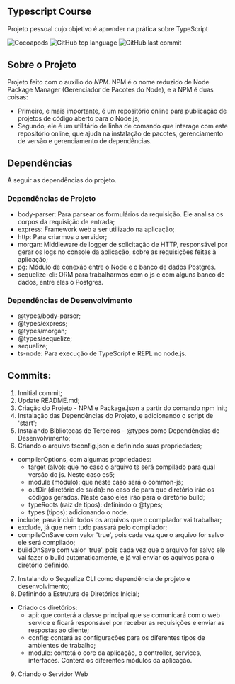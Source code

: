 ## Typescript Course
Projeto pessoal cujo objetivo é aprender na prática sobre TypeScript

![Cocoapods](https://img.shields.io/cocoapods/l/AFNetworking.svg)
![GitHub top language](https://img.shields.io/github/languages/top/badges/shields.svg)
![GitHub last commit](https://img.shields.io/github/last-commit/google/skia.svg)

## Sobre o Projeto
Projeto feito com o auxílio do *NPM*. NPM é o nome reduzido de Node Package Manager (Gerenciador de Pacotes do Node), e a NPM é duas coisas:
- Primeiro, e mais importante, é um repositório online para publicação de projetos de código aberto para o Node.js;
- Segundo, ele é um utilitário de linha de comando que interage com este repositório online, que ajuda na instalação de pacotes, gerenciamento de versão e gerenciamento de dependências.

## Dependências
A seguir as dependências do projeto.

### Dependências de Projeto
- body-parser: Para parsear os formulários da requisição. Ele analisa os corpos da requisição de entrada;
- express: Framework web a ser utilizado na aplicação;
- http: Para criarmos o servidor;
- morgan: Middleware de logger de solicitação de HTTP, responsável por gerar os logs no console da aplicação, sobre as requisições feitas à aplicação;
- pg: Módulo de conexão entre o Node e o banco de dados Postgres.
- sequelize-cli: ORM para trabalharmos com o js e com alguns banco de dados, entre eles o Postgres.

### Dependências de Desenvolvimento
- @types/body-parser;
- @types/express;
- @types/morgan;
- @types/sequelize;
- sequelize;
- ts-node: Para execução de TypeScript e REPL no node.js.

## Commits:
01. Innitial commit;
02. Update README.md;
03. Criação do Projeto - NPM e Package.json a partir do comando npm init;
04. Instalação das Dependências do Projeto, e adicionando o script de 'start';
05. Instalando Bibliotecas de Terceiros - @types como Dependências de Desenvolvimento;
06. Criando o arquivo tsconfig.json e definindo suas propriedades;
  - compilerOptions, com algumas propriedades:
    - target (alvo): que no caso o arquivo ts será compilado para qual versão do js. Neste caso es5;
    - module (módulo): que neste caso será o common-js;
    - outDir (diretório de saída): no caso de para que diretório irão os códigos gerados. Neste caso eles irão para o diretório build;
    - typeRoots (raíz de tipos): definindo o @types;
    - types (tipos): adicionando o node.
  - include, para incluir todos os arquivos que o compilador vai trabalhar;
  - exclude, já que nem tudo passará pelo compilador;
  - compileOnSave com valor 'true', pois cada vez que o arquivo for salvo ele será compilado;
  - buildOnSave com valor 'true', pois cada vez que o arquivo for salvo ele vai fazer o build automaticamente, e já vai enviar os aquivos para o diretório definido.
07. Instalando o Sequelize CLI como dependência de projeto e desenvolvimento;
08. Definindo a Estrutura de Diretórios Inicial;
  - Criado os diretórios:
    - api: que conterá a classe principal que se comunicará com o web service e ficará responsável por receber as requisições e enviar as respostas ao cliente;
    - config: conterá as configurações para os diferentes tipos de ambientes de trabalho;
    - module: contetá o core da aplicação, o controller, services, interfaces. Conterá os diferentes módulos da aplicação.
09.  Criando o Servidor Web
